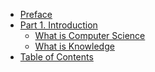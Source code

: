 - [Preface](/)
- [Part 1. Introduction]()
  - [What is Computer Science](/part/1/section/1)
  - [What is Knowledge](/part/1/section/2)
- [Table of Contents](/table-of-contents/index)
